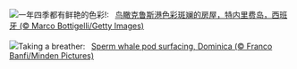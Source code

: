 ![](https://www.bing.com/th?id=OHR.CarnavalTenerife_ZH-CN1559136778_UHD.jpg&w=1000)一年四季都有鲜艳的色彩!:&nbsp;&ensp;[鸟瞰克鲁斯港色彩斑斓的房屋，特内里费岛，西班牙 (© Marco Bottigelli/Getty Images)](https://www.bing.com/th?id=OHR.CarnavalTenerife_ZH-CN1559136778_UHD.jpg)
<br><br/>
![](https://www.bing.com/th?id=OHR.DominicaWhales_EN-US7918259144_UHD.jpg&w=1000)Taking a breather:&nbsp;&ensp;[Sperm whale pod surfacing, Dominica (© Franco Banfi/Minden Pictures)](https://www.bing.com/th?id=OHR.DominicaWhales_EN-US7918259144_UHD.jpg)
<br><br/>
